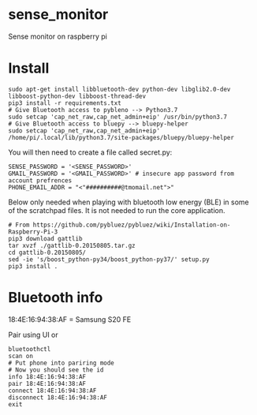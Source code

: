# sense_monitor
Sense monitor on raspberry pi

# Install
```
sudo apt-get install libbluetooth-dev python-dev libglib2.0-dev libboost-python-dev libboost-thread-dev
pip3 install -r requirements.txt
# Give Bluetooth access to pybleno --> Python3.7 
sudo setcap 'cap_net_raw,cap_net_admin+eip' /usr/bin/python3.7
# Give Bluetooth access to bluepy --> bluepy-helper 
sudo setcap 'cap_net_raw,cap_net_admin+eip' /home/pi/.local/lib/python3.7/site-packages/bluepy/bluepy-helper
```

You will then need to create a file called secret.py:
```
SENSE_PASSWORD = '<SENSE_PASSWORD>'
GMAIL_PASSWORD = '<GMAIL_PASSWORD>' # insecure app password from account prefrences
PHONE_EMAIL_ADDR = "<"##########@tmomail.net">"
```

Below only needed when playing with bluetooth low energy (BLE) in some of the scratchpad files.  It is not needed
to run the core application.
```
# From https://github.com/pybluez/pybluez/wiki/Installation-on-Raspberry-Pi-3
pip3 download gattlib
tar xvzf ./gattlib-0.20150805.tar.gz
cd gattlib-0.20150805/
sed -ie 's/boost_python-py34/boost_python-py37/' setup.py
pip3 install .
```

# Bluetooth info
18:4E:16:94:38:AF = Samsung S20 FE

Pair using UI or
```
bluetoothctl
scan on
# Put phone into pariring mode
# Now you should see the id
info 18:4E:16:94:38:AF
pair 18:4E:16:94:38:AF
connect 18:4E:16:94:38:AF
disconnect 18:4E:16:94:38:AF
exit
```

